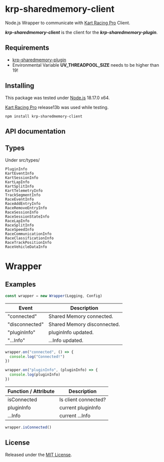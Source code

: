 # krp-sharedmemory-client

Node.js Wrapper to communicate with [Kart Racing Pro](https://www.kartracing-pro.com/) Client.

***krp-sharedmemory-client*** is the client for the ***krp-sharedmemory-plugin***.

## Requirements

- [krp-sharedmemory-plugin](https://github.com/FynniX/krp-sharedmemory-plugin)
- Environmental Variable **UV_THREADPOOL_SIZE** needs to be higher than 19!

## Installing

This package was tested under [Node.js](https://nodejs.org/) 18.17.0 x64.

[Kart Racing Pro](https://www.kartracing-pro.com/) release13b was used while testing.

`npm install krp-sharedmemory-client`

## API documentation

## Types

Under src/types/

```
PluginInfo
KartEventInfo
KartSessionInfo
KartLapInfo
KartSplitInfo
KartTelemetryInfo
TrackSegmentInfo
RaceEventInfo
RaceAddEntryInfo
RaceRemoveEntryInfo
RaceSessionInfo
RaceSessionStateInfo
RaceLapInfo
RaceSplitInfo
RaceSpeedInfo
RaceCommunicationInfo
RaceClassificationInfo
RaceTrackPositionInfo
RaceVehicleDataInfo
```

# Wrapper

## Examples

```js
const wrapper = new Wrapper(Logging, Config)
```

| Event          | Description                 |
|----------------|-----------------------------|
| "connected"    | Shared Memory connected.    |
| "disconnected" | Shared Memory disconnected. |
| "pluginInfo"   | pluginInfo updated.         |
| "...Info"      | ...Info updated.            |

```js
wrapper.on("connected", () => {
  console.log("Connected!")
})
```

```js
wrapper.on("pluginInfo", (pluginInfo) => {
  console.log(pluginInfo)
})
```

| Function / Attribute | Description          |
|----------------------|----------------------|
| isConnected          | Is client connected? |
| pluginInfo           | current pluginInfo   |
| ...Info              | current ...Info      |

```js
wrapper.isConnected()
```

## License

Released under the [MIT License](https://github.com/FynniX/krp-sharedmemory-client/blob/main/LICENSE).
